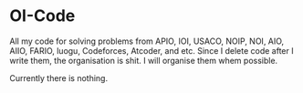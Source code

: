 # OI-Code
All my code for solving problems from APIO, IOI, USACO, NOIP, NOI, AIO, AIIO, FARIO, luogu, Codeforces, Atcoder, and etc.
Since I delete code after I write them, the organisation is shit. I will organise them whem possible.

Currently there is nothing.
